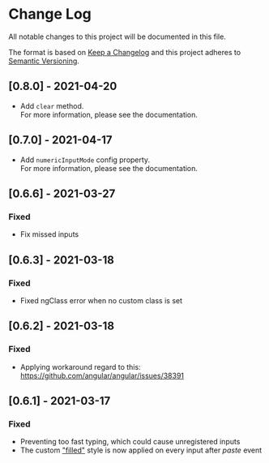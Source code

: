 # Change Log

All notable changes to this project will be documented in this file.

The format is based on [Keep a Changelog](http://keepachangelog.com/)
and this project adheres to [Semantic Versioning](http://semver.org/).

## [0.8.0] - 2021-04-20

- Add `clear` method.  
  For more information, please see the documentation.

## [0.7.0] - 2021-04-17

- Add `numericInputMode` config property.  
  For more information, please see the documentation.

## [0.6.6] - 2021-03-27

### Fixed

- Fix missed inputs

## [0.6.3] - 2021-03-18

### Fixed

- Fixed ngClass error when no custom class is set

## [0.6.2] - 2021-03-18

### Fixed

- Applying workaround regard to this: https://github.com/angular/angular/issues/38391

## [0.6.1] - 2021-03-17

### Fixed

- Preventing too fast typing, which could cause unregistered inputs
- The custom ["filled"](https://github.com/pkovzz/ngx-otp-input#inputfilled)
  style is now applied on every input after _paste_ event

